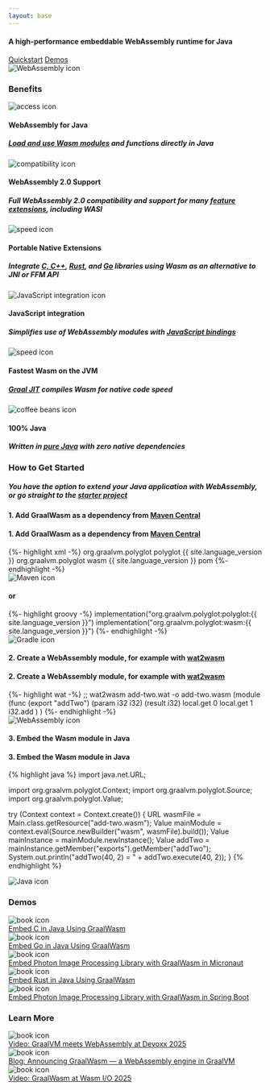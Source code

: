 ```yaml
---
layout: base
---
```

<section>
  <div>
    <div class="hi">
      <div class="container">
        <div class="hi__row">
          <div class="hi__body">
            <h4 class="hi__title">A high-performance embeddable WebAssembly runtime for Java</h4>
            <div class="hi__buttons">
              <a href="#getting-started" class="btn btn-primary">Quickstart</a>
              <a href="#demos" class="btn btn-primary">Demos</a>
            </div>
          </div>
          <div class="hi__image">
            <img src="{{ '/assets/img/home/webassembly-logo.svg' | relative_url }}" alt="WebAssembly icon">
          </div>
        </div>
      </div>
    </div>
  </div>
</section>

<!-- Benefits -->
<section class="content-section">
  <div class="wrapper">
    <div class="langbenefits">
      <div class="container">
        <h3 class="langpage__title-02">Benefits</h3>
        <div class="langbenefits__row">
          <div class="langbenefits__card">
            <div class="langbenefits__icon">
              <img src='{{ "/assets/img/icon-set-general/container-icon.svg" | relative_url }}' alt="access icon">
            </div>
            <div class="langbenefits__title">
              <h4>WebAssembly for Java</h4>
            </div>
            <div class="langpage__benefits-text">
              <h5><a href="#getting-started">Load and use Wasm modules</a> and functions directly in Java</h5>
            </div>
          </div>
          <div class="langbenefits__card">
            <div class="langbenefits__icon">
              <img src='{{ "/assets/img/icon-set-general/compatibility.svg" | relative_url }}' alt="compatibility icon">
            </div>
            <div class="langbenefits__title">
              <h4>WebAssembly 2.0 Support</h4>
            </div>
            <div class="langpage__benefits-text">
              <h5>Full WebAssembly 2.0 compatibility and support for many <a href="https://webassembly.org/features/" target="_blank">feature extensions</a>, including WASI</h5>
            </div>
          </div>
          <div class="langbenefits__card">
            <div class="langbenefits__icon">
              <img src='{{ "/assets/img/icon-set-general/speed-icon.svg" | relative_url }}' alt="speed icon">
            </div>
            <div class="langbenefits__title">
              <h4>Portable Native Extensions</h4>
            </div>
            <div class="langpage__benefits-text">
              <h5>Integrate <a href="https://github.com/graalvm/graal-languages-demos/tree/main/graalwasm/graalwasm-embed-c-code-guide/" target="_blank">C, C++</a>, <a href="https://github.com/graalvm/graal-languages-demos/tree/main/graalwasm/graalwasm-embed-rust-code-guide/" target="_blank">Rust</a>, and <a href="https://github.com/graalvm/graal-languages-demos/tree/main/graalwasm/graalwasm-embed-go-code-guide/" target="_blank">Go</a> libraries using Wasm as an alternative to JNI or FFM API</h5>
            </div>
          </div>
        </div>
        <div class="langbenefits__row">
          <div class="langbenefits__card">
            <div class="langbenefits__icon">
              <img src='{{ "/assets/img/icon-set-general/js-integration-icon.svg" | relative_url }}' alt="JavaScript integration icon">
            </div>
            <div class="langbenefits__title">
              <h4>JavaScript integration</h4>
            </div>
            <div class="langpage__benefits-text">
              <h5>Simplifies use of WebAssembly modules with <a href="https://github.com/graalvm/graal-languages-demos/blob/main/graalwasm/graalwasm-spring-boot-photon/" target="_blank">JavaScript bindings</a></h5>
            </div>
          </div>
          <div class="langbenefits__card">
            <div class="langbenefits__icon">
              <img src='{{ "/assets/img/icon-set-general/speed-icon.svg" | relative_url }}' alt="speed icon">
            </div>
            <div class="langbenefits__title">
              <h4>Fastest Wasm on the JVM</h4>
            </div>
            <div class="langpage__benefits-text">
              <h5><a href="https://www.graalvm.org/latest/reference-manual/java/compiler/">Graal JIT</a> compiles Wasm for native code speed</h5>
            </div>
          </div>
          <div class="langbenefits__card">
            <div class="langbenefits__icon">
              <img src='{{ "/assets/img/icon-set-general/coffee-beans-icon.svg" | relative_url }}' alt="coffee beans icon">
            </div>
            <div class="langbenefits__title">
              <h4>100% Java</h4>
            </div>
            <div class="langpage__benefits-text">
              <h5>Written in <a href="https://central.sonatype.com/artifact/org.graalvm.polyglot/wasm" target="_blank">pure Java</a> with zero native dependencies</h5>
            </div>
          </div>
        </div>
      </div>
    </div>
  </div>
</section>

<!-- Get Started -->
<section class="content-section languages__back">
  <div class="wrapper">
    <div class="languages__example">
      <div class="container">
        <h3 id="getting-started" class="langstarter__title">How to Get Started</h3>
        <div class="langpage__benefits-text">
          <h5>You have the option to extend your Java application with WebAssembly, or go straight to the <a href="https://github.com/graalvm/graal-languages-demos/blob/main/graalwasm/graalwasm-starter/" target="_blank">starter project</a></h5>
        </div>
        <div class="languages__example-card">
          <div class="language__example-subtitle-mobile">
            <h4>1. Add GraalWasm as a dependency from <a href="https://central.sonatype.com/artifact/org.graalvm.polyglot/wasm" target="_blank">Maven Central</a></h4>
          </div>
          <div class="languages__example-box">
            <div class="languages__snippet">
                      <div class="language__example-subtitle">
            <h4>1. Add GraalWasm as a dependency from <a href="https://central.sonatype.com/artifact/org.graalvm.polyglot/wasm" target="_blank">Maven Central</a></h4>
          </div>
              {%- highlight xml -%}
<dependency>
  <groupId>org.graalvm.polyglot</groupId>
  <artifactId>polyglot</artifactId>
  <version>{{ site.language_version }}</version>
</dependency>
<dependency>
  <groupId>org.graalvm.polyglot</groupId>
  <artifactId>wasm</artifactId>
  <version>{{ site.language_version }}</version>
  <type>pom</type>
</dependency>
              {%- endhighlight -%}
            </div>
            <div class="example-logo-box">
              <img alt="Maven icon" src='{{ "/assets/img/logos/maven-logo.svg" | relative_url }}' class="languages__example-logo">
            </div>
          </div>
          <div class="languages__example-box">
            <div class="languages__snippet">
                      <div class="language__text-secondary">
            <h4>or</h4>
          </div>
              {%- highlight groovy -%}
implementation("org.graalvm.polyglot:polyglot:{{ site.language_version }}")
implementation("org.graalvm.polyglot:wasm:{{ site.language_version }}")
              {%- endhighlight -%}
            </div>
            <div class="example-logo-box">
              <img alt="Gradle icon" src='{{ "/assets/img/logos/gradle-logo.svg" | relative_url }}' class="languages__example-logo">
            </div>
          </div>
          <div class="language__example-subtitle-mobile">
            <h4>2. Create a WebAssembly module, for example with <a href="https://webassembly.github.io/wabt/demo/wat2wasm/" target="_blank">wat2wasm</a></h4>
          </div>
          <div class="languages__example-box">
            <div class="languages__snippet">
                      <div class="language__example-subtitle">
            <h4>2. Create a WebAssembly module, for example with <a href="https://webassembly.github.io/wabt/demo/wat2wasm/" target="_blank">wat2wasm</a></h4>
          </div>
              {%- highlight wat -%}
;; wat2wasm add-two.wat -o add-two.wasm
(module
  (func (export "addTwo") (param i32 i32) (result i32)
    local.get 0
    local.get 1
    i32.add
  )
)
              {%- endhighlight -%}
            </div>
            <div class="example-logo-box">
              <img alt="WebAssembly icon" src='{{ "/assets/img/logos/webassembly-logo.svg" | relative_url }}' class="languages__example-logo">
            </div>
          </div>
          <div class="language__example-subtitle-mobile">
            <h4>3. Embed the Wasm module in Java</h4>
          </div>
          <div class="languages__example-box">
            <div class="languages__snippet">
              <div class="language__example-subtitle">
                <h4>3. Embed the Wasm module in Java</h4>
              </div>
{% highlight java %}
import java.net.URL;

import org.graalvm.polyglot.Context;
import org.graalvm.polyglot.Source;
import org.graalvm.polyglot.Value;

try (Context context = Context.create()) {
    URL wasmFile = Main.class.getResource("add-two.wasm");
    Value mainModule = context.eval(Source.newBuilder("wasm", wasmFile).build());
    Value mainInstance = mainModule.newInstance();
    Value addTwo = mainInstance.getMember("exports").getMember("addTwo");
    System.out.println("addTwo(40, 2) = " + addTwo.execute(40, 2));
}
{% endhighlight %}
            </div><!-- languages__snippet -->
            <div class="example-logo-box">
              <img alt="Java icon" src='{{ "/assets/img/logos/java-logo.svg" | relative_url }}' class="languages__example-logo">
            </div>
          </div>
        </div>
      </div>
    </div>
  </div>
</section>
<!-- Demos -->
<section class="boxes">
  <div class="wrapper">
    <div class="guides">
      <div class="container guides-box build all">
        <h3 id="demos" class="truffle__subtitle">Demos</h3>
        <div class="guides__row">
          <div class="guides__column">
            <div class="guides__card">
              <img src='{{ "/assets/img/downloads-new/miscellaneous-book.svg" | relative_url }}' alt="book icon">
              <a href="https://github.com/graalvm/graal-languages-demos/tree/main/graalwasm/graalwasm-embed-c-code-guide/" target="_blank">
                <div class="guides__topics">Embed C in Java Using GraalWasm</div>
              </a>
            </div>
            <div class="guides__card">
              <img src='{{ "/assets/img/downloads-new/miscellaneous-book.svg" | relative_url }}' alt="book icon">
              <a href="https://github.com/graalvm/graal-languages-demos/tree/main/graalwasm/graalwasm-embed-go-code-guide/" target="_blank">
                <div class="guides__topics">Embed Go in Java Using GraalWasm</div>
              </a>
            </div>
            <div class="guides__card">
              <img src='{{ "/assets/img/downloads-new/miscellaneous-book.svg" | relative_url }}' alt="book icon">
              <a href="https://github.com/graalvm/graal-languages-demos/blob/main/graalwasm/graalwasm-micronaut-photon/" target="_blank">
                <div class="guides__topics">Embed Photon Image Processing Library with GraalWasm in Micronaut</div>
              </a>
            </div>
          </div>
          <div class="guides__column">
            <div class="guides__card">
              <img src='{{ "/assets/img/downloads-new/miscellaneous-book.svg" | relative_url }}' alt="book icon">
              <a href="https://github.com/graalvm/graal-languages-demos/tree/main/graalwasm/graalwasm-embed-rust-code-guide/" target="_blank">
                <div class="guides__topics">Embed Rust in Java Using GraalWasm</div>
              </a>
            </div>
            <div class="guides__card">
              <img src='{{ "/assets/img/downloads-new/miscellaneous-book.svg" | relative_url }}' alt="book icon">
              <a href="https://github.com/graalvm/graal-languages-demos/blob/main/graalwasm/graalwasm-spring-boot-photon/" target="_blank">
                <div class="guides__topics">Embed Photon Image Processing Library with GraalWasm in Spring Boot</div>
              </a>
            </div>
          </div>
        </div>
      </div>
    </div>
  </div>
</section>


<!-- Learn More -->
<section class="boxes">
  <div class="wrapper">
    <div class="guides">
      <div class="container guides-box build all">
        <h3 id="demos" class="truffle__subtitle">Learn More</h3>
        <div class="guides__row">
          <div class="guides__column">
            <div class="guides__card">
              <img src='{{ "/assets/img/downloads-new/miscellaneous-book.svg" | relative_url }}' alt="book icon">
              <a href="https://www.youtube.com/watch?v=uefc2t9AmQI" target="_blank">
                <div class="guides__topics">Video: GraalVM meets WebAssembly at Devoxx 2025</div>
              </a>
            </div>
            <div class="guides__card">
              <img src='{{ "/assets/img/downloads-new/miscellaneous-book.svg" | relative_url }}' alt="book icon">
              <a href="https://medium.com/graalvm/announcing-graalwasm-a-webassembly-engine-in-graalvm-25cd0400a7f2" target="_blank">
                <div class="guides__topics">Blog: Announcing GraalWasm — a WebAssembly engine in GraalVM</div>
              </a>
            </div>
          </div>
          <div class="guides__column">
            <div class="guides__card">
              <img src='{{ "/assets/img/downloads-new/miscellaneous-book.svg" | relative_url }}' alt="book icon">
              <a href="https://www.youtube.com/watch?v=Z2SWSIThHXY" target="_blank">
                <div class="guides__topics">Video: GraalWasm at Wasm I/O 2025</div>
              </a>
            </div>
          </div>
        </div>
      </div>
    </div>
  </div>
</section>
